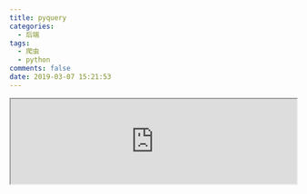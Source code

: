 ```yaml
---
title: pyquery
categories:
  - 后端
tags:
  - 爬虫
  - python
comments: false
date: 2019-03-07 15:21:53
---
```

<iframe src="https://nbviewer.jupyter.org/github/aikeProject/Python3NoteBooks/blob/master/pyquery.ipynb" width="100%" height="auto"></iframe>